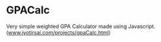 # GPACalc

Very simple weighted GPA Calculator made using Javascript. (www.jyotirsai.com/projects/gpaCalc.html)
